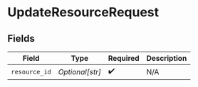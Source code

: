 # UpdateResourceRequest


## Fields

| Field              | Type               | Required           | Description        |
| ------------------ | ------------------ | ------------------ | ------------------ |
| `resource_id`      | *Optional[str]*    | :heavy_check_mark: | N/A                |